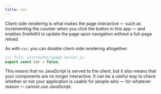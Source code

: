 ```yaml
---
title: csr
---
```


Client-side rendering is what makes the page interactive — such as incrementing the counter when you click the button in this app — and enables SvelteKit to update the page upon navigation without a full-page reload.

As with `csr`, you can disable client-side rendering altogether:

```js
/// file: src/routes/+page.server.js
export const csr = false;
```

This means that no JavaScript is served to the client, but it also means that your components are no longer interactive. It can be a useful way to check whether or not your application is usable for people who — for whatever reason — cannot use JavaScript.
